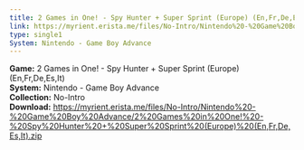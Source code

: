 ```yaml
---
title: 2 Games in One! - Spy Hunter + Super Sprint (Europe) (En,Fr,De,Es,It)
link: https://myrient.erista.me/files/No-Intro/Nintendo%20-%20Game%20Boy%20Advance/2%20Games%20in%20One!%20-%20Spy%20Hunter%20+%20Super%20Sprint%20(Europe)%20(En,Fr,De,Es,It).zip
type: single1
System: Nintendo - Game Boy Advance
---
```

<b>Game:</b> 2 Games in One! - Spy Hunter + Super Sprint (Europe) (En,Fr,De,Es,It)<br>
<b>System:</b> Nintendo - Game Boy Advance<br>
<b>Collection:</b> No-Intro<br>
<b>Download:</b> https://myrient.erista.me/files/No-Intro/Nintendo%20-%20Game%20Boy%20Advance/2%20Games%20in%20One!%20-%20Spy%20Hunter%20+%20Super%20Sprint%20(Europe)%20(En,Fr,De,Es,It).zip